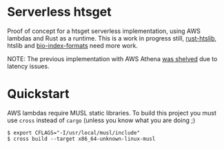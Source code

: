 # Serverless htsget

Proof of concept for a htsget serverless implementation, using AWS lambdas and Rust as a runtime. This is a work in progress still, [rust-htslib](https://github.com/rust-bio/rust-htslib/pull/193), htslib and [bio-index-formats](https://github.com/brainstorm/bio-index-formats) need more work.

NOTE: The previous implementation with AWS Athena [was shelved](https://github.com/brainstorm/htsget-aws/tree/athena) due to latency issues.

# Quickstart

AWS lambdas require MUSL static libraries. To build this project you must use `cross` instead of `cargo` (unless you know what you are doing ;)

```
$ export CFLAGS="-I/usr/local/musl/include"
$ cross build --target x86_64-unknown-linux-musl
```
